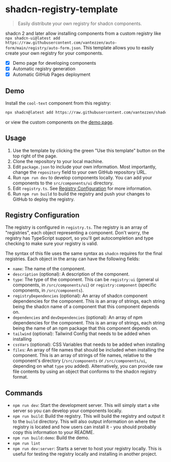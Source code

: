 # shadcn-registry-template

> Easily distribute your own registry for shadcn components.

shadcn 2 and later allow installing components from a custom registry like `npx shadcn-ui@latest add https://raw.githubusercontent.com/vantezzen/auto-form/main/registry/auto-form.json`. This template allows you to easily create your own registry for your components.

- [x] Demo page for developing components
- [x] Automatic registry generation
- [x] Automatic GitHub Pages deployment

## Demo

Install the `cool-text` component from this registry:

```bash
npx shadcn@latest add https://raw.githubusercontent.com/vantezzen/shadcn-registry-template/main/registry/cool-text.json
```

or view the custom components on the [demo page](https://vantezzen.github.io/shadcn-registry-template/).

## Usage

1. Use the template by clicking the green "Use this template" button on the top right of the page.
2. Clone the repository to your local machine.
3. Edit `package.json` to include your own information. Most importantly, change the `repository` field to your own GitHub repository URL.
4. Run `npm run dev` to develop components locally. You can add your components to the `src/components/ui` directory.
5. Edit `registry.ts`. See [Registry Configuration](#registry-configuration) for more information.
6. Run `npm run build` to build the registry and push your changes to GitHub to deploy the registry.

## Registry Configuration

The registry is configured in `registry.ts`. The registry is an array of "registries", each object representing a component. Don't worry, the registry has TypeScript support, so you'll get autocompletion and type checking to make sure your registry is valid.

The syntax of this file uses the same syntax as `shadcn` requires for the final registries. Each object in the array can have the following fields:

- `name`: The name of the component.
- `description` (optional): A description of the component.
- `type`: The type of the component. This can be `registry:ui` (general ui components, in `/src/components/ui`) or `registry:component` (specific components, in `/src/components`).
- `registryDependencies` (optional): An array of shadcn component dependencies for the component. This is an array of strings, each string being the shadcn name of a component that this component depends on.
- `dependencies` and `devDependencies` (optional): An array of npm dependencies for the component. This is an array of strings, each string being the name of an npm package that this component depends on.
- `tailwind` (optional): Tailwind Config that needs to be added when installing
- `cssVars` (optional): CSS Variables that needs to be added when installing
- `files`: An array of file names that should be included when installing the component. This is an array of strings of file names, relative to the component's directory (`/src/components` or `/src/components/ui`, depending on what `type` you added).
  Alternatively, you can provide raw file contents by using an object that conforms to the shadcn registry format.

## Commands

- `npm run dev`: Start the development server. This will simply start a vite server so you can develop your components locally.
- `npm run build`: Build the registry. This will build the registry and output it to the `build` directory. This will also output information on where the registry is located and how users can install it - you should probably copy this information to your README.
- `npm run build:demo`: Build the demo.
- `npm run lint`
- `npm run dev:server`: Starts a server to host your registry locally. This is useful for testing the registry locally and installing in another project.
